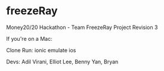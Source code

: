 freezeRay
=========
Money20/20 Hackathon - Team FreezeRay Project Revision 3

If you're on a Mac:

Clone
Run: ionic emulate ios

Devs: Adil Virani, Elliot Lee, Benny Yan, Bryan
